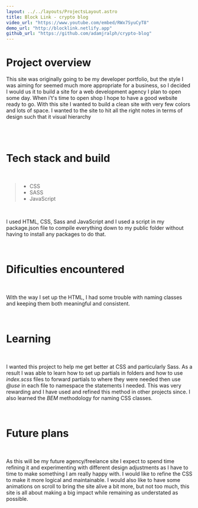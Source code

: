 ```yaml
---
layout: ../../layouts/ProjectsLayout.astro
title: Block Link - crypto blog
video_url: "https://www.youtube.com/embed/RWx7SyuCyT8"
demo_url: "http://blocklink.netlify.app"
github_url: "https://github.com/adamjralph/crypto-blog"
---
```


# Project overview

This site was originally going to be my developer portfolio, but the
style I was aiming for seemed much more appropriate for a business, so I
decided I would us it to build a site for a web development agency I
plan to open some day. When i't's time to open shop I hope to have a
good website ready to go. With this site I wanted to build a clean site
with very few colors and lots of space. I wanted to the site to hit all
the right notes in terms of design such that it visual hierarchy

</p>

<br><br>

# Tech stack and build

<br>

> -   CSS
> -   SASS
> -   JavaScript

<br>

I used HTML, CSS, Sass and JavaScript and I used a script in my
package.json file to compile everything down to my public folder without
having to install any packages to do that.

<br>

# Dificulties encountered

<br>

With the way I set up the HTML, I had some trouble with naming classes
and keeping them both meaningful and consistent.

<br>

# Learning

<br>

I wanted this project to help me get better at CSS and particularly
Sass. As a result I was able to learn how to set up partials in folders
and how to use _index.scss_ files to forward partials to where they were
needed then use _@use_ in each file to namespace the statements I needed.
This was very rewarding and I have used and refined this method in other
projects since. I also learned the _BEM_ methodology for naming CSS
classes.

<br>

# Future plans

<br>

As this will be my future agency/freelance site I expect to spend time
refining it and experimenting with different design adjustments as I
have to time to make something I am really happy with. I would like to
refine the CSS to make it more logical and maintainable. I would also
like to have some animations on scroll to bring the site alive a bit
more, but not too much, this site is all about making a big impact while
remaining as understated as possible.
